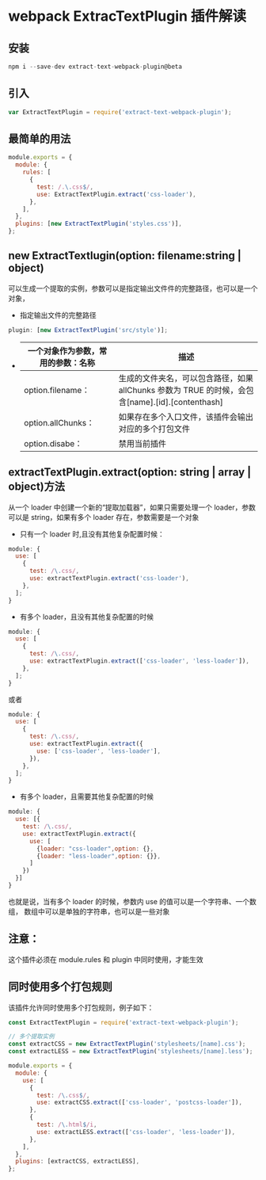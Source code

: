 # webpack ExtracTextPlugin 插件解读

## 安装

```js
npm i --save-dev extract-text-webpack-plugin@beta
```

## 引入

```js
var ExtractTextPlugin = require('extract-text-webpack-plugin');
```

## 最简单的用法

```js
module.exports = {
  module: {
    rules: [
      {
        test: /.\.css$/,
        use: ExtractTextPlugin.extract('css-loader'),
      },
    ],
  },
  plugins: [new ExtractTextPlugin('styles.css')],
};
```

## new ExtractTextlugin(option: filename:string | object)

可以生成一个提取的实例，参数可以是指定输出文件件的完整路径，也可以是一个对象，

* 指定输出文件的完整路径

```js
plugin: [new ExtractTextPlugin('src/style')];
```

* | 一个对象作为参数，常用的参数：名称 | 描述                                                                                             |
  | ---------------------------------- | ------------------------------------------------------------------------------------------------ |
  | option.filename：                  | 生成的文件夹名，可以包含路径，如果 allChunks 参数为 TRUE 的时候，会包含[name].[id].[contenthash] |
  | option.allChunks：                 | 如果存在多个入口文件，该插件会输出对应的多个打包文件                                             |
  | option.disabe：                    | 禁用当前插件                                                                                     |

## extractTextPlugin.extract(option: string | array | object)方法

从一个 loader 中创建一个新的“提取加载器”，如果只需要处理一个 loader，参数可以是 string，如果有多个 loader 存在，参数需要是一个对象

* 只有一个 loader 时,且没有其他复杂配置时候：

```js
module: {
  use: [
    {
      test: /\.css/,
      use: extractTextPlugin.extract('css-loader'),
    },
  ];
}
```

* 有多个 loader，且没有其他复杂配置的时候

```js
module: {
  use: [
    {
      test: /\.css/,
      use: extractTextPlugin.extract(['css-loader', 'less-loader']),
    },
  ];
}
```

或者

```js
module: {
  use: [
    {
      test: /\.css/,
      use: extractTextPlugin.extract({
        use: ['css-loader', 'less-loader'],
      }),
    },
  ];
}
```

* 有多个 loader，且需要其他复杂配置的时候

```js
module: {
  use: [{
    test: /\.css/,
    use: extractTextPlugin.extract({
      use: [
        {loader: "css-loader",option: {},
        {loader: "less-loader",option: {}},
      ]
    })
  }]
}
```

也就是说，当有多个 loader 的时候，参数内 use 的值可以是一个字符串、一个数组， 数组中可以是单独的字符串，也可以是一些对象

## 注意：

这个插件必须在 module.rules 和 plugin 中同时使用，才能生效

## 同时使用多个打包规则

该插件允许同时使用多个打包规则，例子如下：

```js
const ExtractTextPlugin = require('extract-text-webpack-plugin');

// 多个提取实例
const extractCSS = new ExtractTextPlugin('stylesheets/[name].css');
const extractLESS = new ExtractTextPlugin('stylesheets/[name].less');

module.exports = {
  module: {
    use: [
      {
        test: /\.css$/,
        use: extractCSS.extract(['css-loader', 'postcss-loader']),
      },
      {
        test: /\.html$/i,
        use: extractLESS.extract(['css-loader', 'less-loader']),
      },
    ],
  },
  plugins: [extractCSS, extractLESS],
};
```
